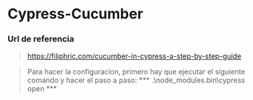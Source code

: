 # Cypress-Cucumber

### Url de referencia
> https://filiphric.com/cucumber-in-cypress-a-step-by-step-guide

> Para hacer la configuracion, primero hay que ejecutar el siguiente comando y hacer el paso a paso: 
***  .\node_modules\.bin\cypress open ***
